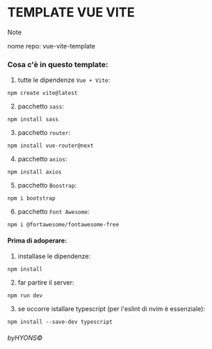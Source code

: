 # TEMPLATE VUE VITE

> [!NOTE]
>
> nome repo: vue-vite-template

### Cosa c'è in questo template:

1. tutte le dipendenze `Vue + Vite`:

```
npm create vite@latest
```

2. pacchetto `sass`:

```
npm install sass
```

3. pacchetto `router`:

```
npm install vue-router@next
```

4. pacchetto `axios`:

```
npm install axios
```

5. pacchetto `Boostrap`:

```
npm i bootstrap
```

6. pacchetto `Font Awesome`:

```
npm i @fortawesome/fontawesome-free
```

#### Prima di adoperare:

1. installase le dipendenze:

```
npm install
```

2. far partire il server:

```
npm run dev
```

3. se occorre istallare typescript (per l'eslint di nvim è essenziale):

```
npm install --save-dev typescript
```

###### byHYONS©

